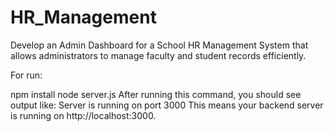 # HR_Management

Develop an Admin Dashboard for a School HR Management System that allows administrators to manage faculty and student records
efficiently.


For run:

npm install
node server.js
After running this command, you should see output like:
Server is running on port 3000
This means your backend server is running on http://localhost:3000.
